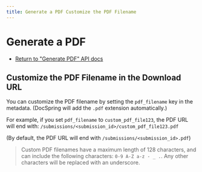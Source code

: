 ```yaml
---
title: Generate a PDF Customize the PDF Filename
---
```


# Generate a PDF

- [Return to "Generate PDF" API docs](./index)

## Customize the PDF Filename in the Download URL

You can customize the PDF filename by setting the `pdf_filename` key in the metadata. (DocSpring will add the `.pdf` extension automatically.)

For example, if you set `pdf_filename` to `custom_pdf_file123`, the PDF URL will end with: `/submissions/<submission_id>/custom_pdf_file123.pdf`

(By default, the PDF URL will end with `/submissions/<submission_id>.pdf`)

> Custom PDF filenames have a maximum length of 128 characters, and can include the following characters:
> `0-9 A-Z a-z - _ .`. Any other characters will be replaced with an underscore.
